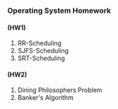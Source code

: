 ### Operating System Homework


#### (HW1) 
 1. RR-Scheduling
 2. SJFS-Scheduling
 3. SRT-Scheduling
 
#### (HW2) 
 1. Dining Philosophers Problem
 2. Banker's Algorithm
